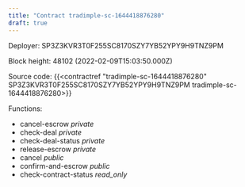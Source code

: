 ```yaml
---
title: "Contract tradimple-sc-1644418876280"
draft: true
---
```

Deployer: SP3Z3KVR3T0F255SC8170SZY7YB52YPY9H9TNZ9PM


 



Block height: 48102 (2022-02-09T15:03:50.000Z)

Source code: {{<contractref "tradimple-sc-1644418876280" SP3Z3KVR3T0F255SC8170SZY7YB52YPY9H9TNZ9PM tradimple-sc-1644418876280>}}

Functions:

* cancel-escrow _private_
* check-deal _private_
* check-deal-status _private_
* release-escrow _private_
* cancel _public_
* confirm-and-escrow _public_
* check-contract-status _read_only_

